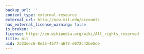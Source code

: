 ```yaml
---
backup_url: ''
content_type: external-resource
external_url: http://ocw.mit.edu/accounts
has_external_license_warning: false
is_broken: ''
license: https://en.wikipedia.org/wiki/All_rights_reserved
title: mit
uid: 2d33dec6-8e35-4577-a672-e072c42be5de
---
```

